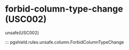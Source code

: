 # forbid-column-type-change (USC002)

unsafe(USC002)

::: pgshield.rules.unsafe.column.ForbidColumnTypeChange

